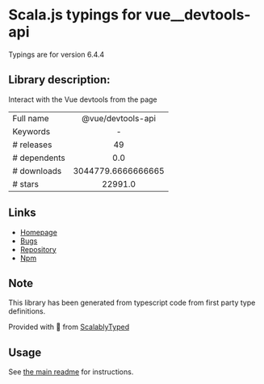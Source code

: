 
# Scala.js typings for vue__devtools-api

Typings are for version 6.4.4

## Library description:
Interact with the Vue devtools from the page

|                    |                 |
| ------------------ | :-------------: |
| Full name          | @vue/devtools-api |
| Keywords           | - |
| # releases         | 49 |
| # dependents       | 0.0 |
| # downloads        | 3044779.6666666665 |
| # stars            | 22991.0 |

## Links
- [Homepage](https://github.com/vuejs/vue-devtools#readme)
- [Bugs](https://github.com/vuejs/vue-devtools/issues)
- [Repository](https://github.com/vuejs/vue-devtools)
- [Npm](https://www.npmjs.com/package/%40vue%2Fdevtools-api)
    


## Note
This library has been generated from typescript code from first party type definitions.

Provided with :purple_heart: from [ScalablyTyped](https://github.com/oyvindberg/ScalablyTyped)

## Usage
See [the main readme](../../readme.md) for instructions.


